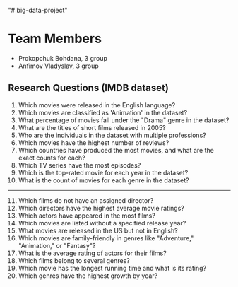 "# big-data-project" 

# Team Members
- Prokopchuk Bohdana, 3 group
- Anfimov Vladyslav, 3 group

## Research Questions (IMDB dataset)

1. Which movies were released in the English language?
2. Which movies are classified as 'Animation' in the dataset? 
3. What percentage of movies fall under the "Drama" genre in the dataset?
4. What are the titles of short films released in 2005?
5. Who are the individuals in the dataset with multiple professions?
6. Which movies have the highest number of reviews?
7. Which countries have produced the most movies, and what are the exact counts for each?
8. Which TV series have the most episodes?
9. Which is the top-rated movie for each year in the dataset?
10. What is the count of movies for each genre in the dataset?
--------------------------------------------------------------
11. Which films do not have an assigned director?
12. Which directors have the highest average movie ratings?
13. Which actors have appeared in the most films?
14. Which movies are listed without a specified release year?
15. What movies are released in the US but not in English?
16. Which movies are family-friendly in genres like "Adventure," "Animation," or "Fantasy"?
17. What is the average rating of actors for their films?
18. Which films belong to several genres?
19. Which movie has the longest running time and what is its rating?
20. Which genres have the highest growth by year?
